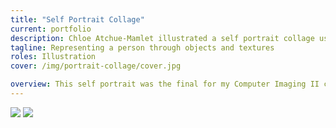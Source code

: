 ```yaml
---
title: "Self Portrait Collage"
current: portfolio
description: Chloe Atchue-Mamlet illustrated a self portrait collage using Adobe Photoshop.
tagline: Representing a person through objects and textures
roles: Illustration
cover: /img/portrait-collage/cover.jpg

overview: This self portrait was the final for my Computer Imaging II class. The assignment was to create a self portrait that represents ourselves by showing more than just our visual appearence. Each image in the collage is a photo I took of an object that is meaningful to me. The hair is made up of scans of my old diary and pages of my favorite books, the facial highlights are paintings I've done, and the glasses are my favorite shirt that I've had for years.
---
```


<img class="image-center" src="/img/portrait-collage/portrait.jpg">
<img src="/img/portrait-collage/portrait.jpg">